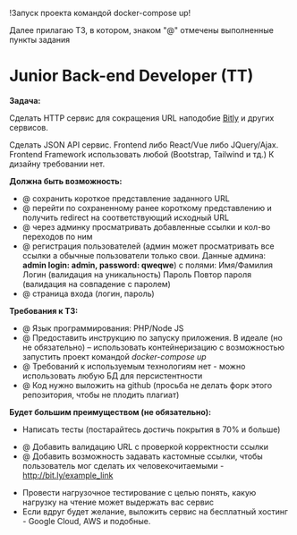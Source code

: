!Запуск проекта командой docker-compose up!

Далее прилагаю ТЗ, в котором, знаком "@" отмечены выполненные пункты задания

# Junior Back-end Developer (TT)

**Задача:**

Cделать HTTP сервис для сокращения URL наподобие [Bitly](https://bitly.com/) и других сервисов.

Cделать JSON API сервис. Frontend либо React/Vue либо JQuery/Ajax. Frontend Framework использовать любой (Bootstrap, Tailwind и тд.)
К дизайну требовании нет.

**Должна быть возможность:**

+ @ сохранить короткое представление заданного URL
+ @ перейти по сохраненному ранее короткому представлению и получить redirect на соответствующий исходный URL
+ @ через админку просматривать добавленные ссылки и кол-во переходов по ним
+ @ регистрация пользователей (админ может просматривать все ссылки а обычные пользователи только свои. Данные админа: **admin login: admin, password: qweqwe**) с полями:	Имя/Фамилия	Логин (валидация на уникальность)	Пароль	Повтор пароля (валидация на совпадение с паролем)
+ @ страница входа (логин, пароль)

**Требования к ТЗ:**

+ @ Язык программирования: PHP/Node JS
+ @ Предоставить инструкцию по запуску приложения. В идеале (но не обязательно) – использовать контейнеризацию с возможностью запустить проект командой *docker-compose up*
+ @ Требований к используемым технологиям нет - можно использовать любую БД для персистентности
+ @ Код нужно выложить на github (просьба не делать форк этого репозитория, чтобы не плодить плагиат)

**Будет большим преимуществом (не обязательно):**

- Написать тесты (постарайтесь достичь покрытия в 70% и больше)
+ @ Добавить валидацию URL с проверкой корректности ссылки
+ @ Добавить возможность задавать кастомные ссылки, чтобы пользователь мог сделать их человекочитаемыми - http://bit.ly/example_link
- Провести нагрузочное тестирование с целью понять, какую нагрузку на чтение может выдержать вас сервис
- Если вдруг будет желание, выложить сервис на бесплатный хостинг - Google Cloud, AWS и подобные.
